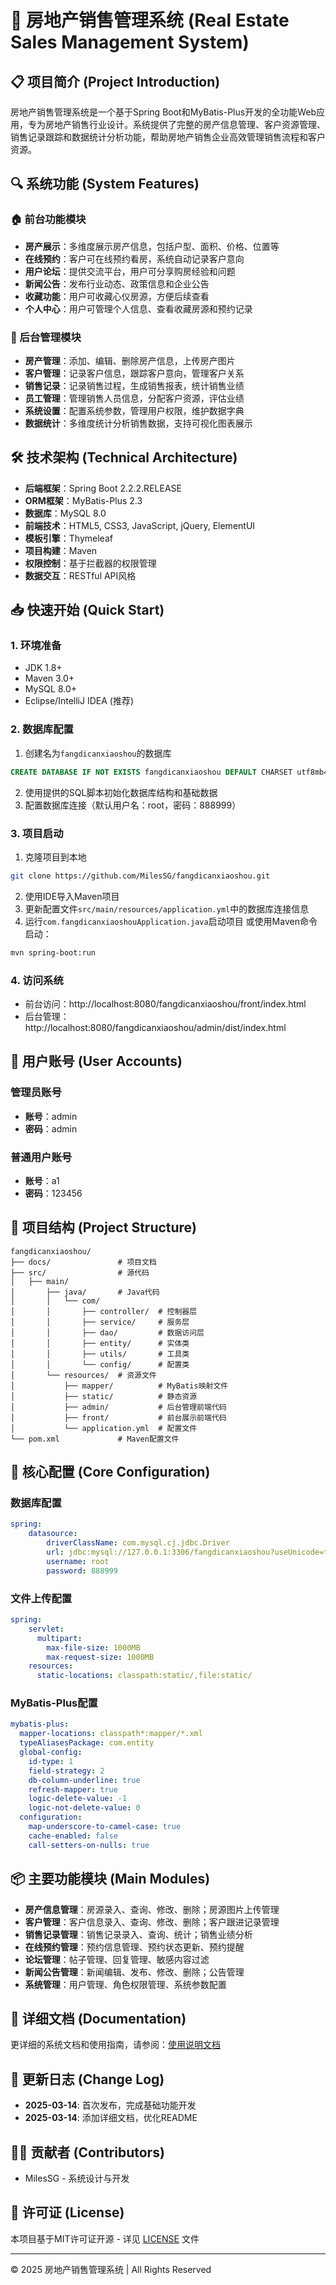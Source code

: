# 🏢 房地产销售管理系统 (Real Estate Sales Management System)

## 📋 项目简介 (Project Introduction)

房地产销售管理系统是一个基于Spring Boot和MyBatis-Plus开发的全功能Web应用，专为房地产销售行业设计。系统提供了完整的房产信息管理、客户资源管理、销售记录跟踪和数据统计分析功能，帮助房地产销售企业高效管理销售流程和客户资源。

## 🔍 系统功能 (System Features)

### 🏠 前台功能模块
- **房产展示**：多维度展示房产信息，包括户型、面积、价格、位置等
- **在线预约**：客户可在线预约看房，系统自动记录客户意向
- **用户论坛**：提供交流平台，用户可分享购房经验和问题
- **新闻公告**：发布行业动态、政策信息和企业公告
- **收藏功能**：用户可收藏心仪房源，方便后续查看
- **个人中心**：用户可管理个人信息、查看收藏房源和预约记录

### 🔐 后台管理模块
- **房产管理**：添加、编辑、删除房产信息，上传房产图片
- **客户管理**：记录客户信息，跟踪客户意向，管理客户关系
- **销售记录**：记录销售过程，生成销售报表，统计销售业绩
- **员工管理**：管理销售人员信息，分配客户资源，评估业绩
- **系统设置**：配置系统参数，管理用户权限，维护数据字典
- **数据统计**：多维度统计分析销售数据，支持可视化图表展示

## 🛠️ 技术架构 (Technical Architecture)

- **后端框架**：Spring Boot 2.2.2.RELEASE
- **ORM框架**：MyBatis-Plus 2.3
- **数据库**：MySQL 8.0
- **前端技术**：HTML5, CSS3, JavaScript, jQuery, ElementUI
- **模板引擎**：Thymeleaf
- **项目构建**：Maven
- **权限控制**：基于拦截器的权限管理
- **数据交互**：RESTful API风格

## 📥 快速开始 (Quick Start)

### 1. 环境准备
- JDK 1.8+
- Maven 3.0+
- MySQL 8.0+
- Eclipse/IntelliJ IDEA (推荐)

### 2. 数据库配置
1. 创建名为`fangdicanxiaoshou`的数据库
```sql
CREATE DATABASE IF NOT EXISTS fangdicanxiaoshou DEFAULT CHARSET utf8mb4 COLLATE utf8mb4_general_ci;
```
2. 使用提供的SQL脚本初始化数据库结构和基础数据
3. 配置数据库连接（默认用户名：root，密码：888999）

### 3. 项目启动
1. 克隆项目到本地
```bash
git clone https://github.com/MilesSG/fangdicanxiaoshou.git
```
2. 使用IDE导入Maven项目
3. 更新配置文件`src/main/resources/application.yml`中的数据库连接信息
4. 运行`com.fangdicanxiaoshouApplication.java`启动项目
   或使用Maven命令启动：
```bash
mvn spring-boot:run
```

### 4. 访问系统
- 前台访问：http://localhost:8080/fangdicanxiaoshou/front/index.html
- 后台管理：http://localhost:8080/fangdicanxiaoshou/admin/dist/index.html

## 👥 用户账号 (User Accounts)

### 管理员账号
- **账号**：admin 
- **密码**：admin

### 普通用户账号
- **账号**：a1 
- **密码**：123456

## 📁 项目结构 (Project Structure)

```
fangdicanxiaoshou/
├── docs/               # 项目文档
├── src/                # 源代码
│   ├── main/
│       ├── java/       # Java代码 
│       │   └── com/
│       │       ├── controller/  # 控制器层
│       │       ├── service/     # 服务层
│       │       ├── dao/         # 数据访问层
│       │       ├── entity/      # 实体类
│       │       ├── utils/       # 工具类
│       │       └── config/      # 配置类 
│       └── resources/  # 资源文件
│           ├── mapper/          # MyBatis映射文件
│           ├── static/          # 静态资源
│           ├── admin/           # 后台管理前端代码
│           ├── front/           # 前台展示前端代码
│           └── application.yml  # 配置文件
└── pom.xml             # Maven配置文件
```

## 🔧 核心配置 (Core Configuration)

### 数据库配置
```yaml
spring:
    datasource:
        driverClassName: com.mysql.cj.jdbc.Driver
        url: jdbc:mysql://127.0.0.1:3306/fangdicanxiaoshou?useUnicode=true&characterEncoding=utf-8&useJDBCCompliantTimezoneShift=true&useLegacyDatetimeCode=false&serverTimezone=GMT%2B8
        username: root
        password: 888999
```

### 文件上传配置
```yaml
spring:
    servlet:
      multipart:
        max-file-size: 1000MB
        max-request-size: 1000MB
    resources:
      static-locations: classpath:static/,file:static/
```

### MyBatis-Plus配置
```yaml
mybatis-plus:
  mapper-locations: classpath*:mapper/*.xml
  typeAliasesPackage: com.entity
  global-config:
    id-type: 1
    field-strategy: 2
    db-column-underline: true
    refresh-mapper: true
    logic-delete-value: -1
    logic-not-delete-value: 0
  configuration:
    map-underscore-to-camel-case: true
    cache-enabled: false
    call-setters-on-nulls: true
```

## 📦 主要功能模块 (Main Modules)

- **房产信息管理**：房源录入、查询、修改、删除；房源图片上传管理
- **客户管理**：客户信息录入、查询、修改、删除；客户跟进记录管理
- **销售记录管理**：销售记录录入、查询、统计；销售业绩分析
- **在线预约管理**：预约信息管理、预约状态更新、预约提醒
- **论坛管理**：帖子管理、回复管理、敏感内容过滤
- **新闻公告管理**：新闻编辑、发布、修改、删除；公告管理
- **系统管理**：用户管理、角色权限管理、系统参数配置

## 📝 详细文档 (Documentation)

更详细的系统文档和使用指南，请参阅：[使用说明文档](/docs/使用说明文档.md)

## 🔄 更新日志 (Change Log)

- **2025-03-14**: 首次发布，完成基础功能开发
- **2025-03-14**: 添加详细文档，优化README

## 👨‍💻 贡献者 (Contributors)

- MilesSG - 系统设计与开发

## 📄 许可证 (License)

本项目基于MIT许可证开源 - 详见 [LICENSE](LICENSE) 文件

---

© 2025 房地产销售管理系统 | All Rights Reserved 